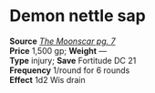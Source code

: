 # Demon nettle sap

**Source** [_The Moonscar pg. 7_](http://paizo.com/products/btpy8ssi?Pathfinder-Module-The-Moonscar)  
**Price** 1,500 gp; **Weight** —  
**Type** injury; **Save** Fortitude DC 21  
**Frequency** 1/round for 6 rounds  
**Effect** 1d2 Wis drain